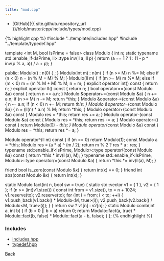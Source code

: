 ```yaml
---
title: "mod.cpp"
---
```


- [GitHub]({{ site.github.repository_url }}/blob/master/cpp/include/types/mod.cpp)

{% highlight cpp %}
#include "../template/includes.hpp"
#include "../template/typedef.hpp"

template <int M, bool IsPrime = false> class Modulo {
  int n;
  static typename std::enable_if<IsPrime, ll>::type inv(ll a, ll p) {
    return (a == 1 ? 1 : (1 - p * inv(p % a, a)) / a + p);
  }

public:
  Modulo() : n(0) { ; }
  Modulo(int m) : n(m) {
    if (n >= M)
      n %= M;
    else if (n < 0)
      n = (n % M + M) % M;
  }
  Modulo(ll m) {
    if (m >= M)
      m %= M;
    else if (m < 0)
      m = (m % M + M) % M;
    n = m;
  }
  explicit operator int() const { return n; }
  explicit operator ll() const { return n; }
  bool operator==(const Modulo &a) const { return n == a.n; }
  Modulo &operator+=(const Modulo &a) {
    n += a.n;
    if (n >= M) n -= M;
    return *this;
  }
  Modulo &operator-=(const Modulo &a) {
    n -= a.n;
    if (n < 0) n += M;
    return *this;
  }
  Modulo &operator*=(const Modulo &a) {
    n = (ll(n) * a.n) % M;
    return *this;
  }
  Modulo operator+(const Modulo &a) const {
    Modulo res = *this;
    return res += a;
  }
  Modulo operator-(const Modulo &a) const {
    Modulo res = *this;
    return res -= a;
  }
  Modulo operator-() const { return Modulo(0) - *this; }
  Modulo operator*(const Modulo &a) const {
    Modulo res = *this;
    return res *= a;
  }

  Modulo operator^(ll m) const {
    if (m == 0) return Modulo(1);
    const Modulo a = *this;
    Modulo res = (a * a) ^ (m / 2);
    return m % 2 ? res * a : res;
  }
  typename std::enable_if<IsPrime, Modulo>::type
  operator/(const Modulo &a) const {
    return *this * inv(ll(a), M);
  }
  typename std::enable_if<IsPrime, Modulo>::type operator/=(const Modulo &a) {
    return *this *= inv(ll(a), M);
  }

  friend bool is_zero(const Modulo &x) { return int(x) == 0; }
  friend int abs(const Modulo &x) { return int(x); }

  static Modulo fact(int n, bool sw = true) {
    static std::vector<Modulo> v1 = { 1 }, v2 = { 1 };
    if (n >= (int)v1.size()) {
      const int from = v1.size(), to = n + 1024;
      v1.reserve(to);
      v2.reserve(to);
      for (int i = from; i < to; ++i) {
        v1.push_back(v1.back() * Modulo<M, true>(i));
        v2.push_back(v2.back() / Modulo<M, true>(i));
      }
    }
    return sw ? v1[n] : v2[n];
  }
  static Modulo comb(int a, int b) {
    if (b < 0 || b > a) return 0;
    return Modulo::fact(a, true) * Modulo::fact(b, false) *
           Modulo::fact(a - b, false);
  }
};
{% endhighlight %}

### Includes

- [includes.hpp](../template/includes)
- [typedef.hpp](../template/typedef)

[Back](../..)
